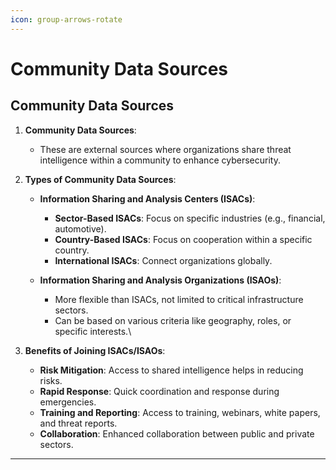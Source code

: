 ```yaml
---
icon: group-arrows-rotate
---
```


# Community Data Sources

## Community Data Sources

1.  **Community Data Sources**:

    * These are external sources where organizations share threat intelligence within a community to enhance cybersecurity.


2. **Types of Community Data Sources**:
   *   **Information Sharing and Analysis Centers (ISACs)**:

       * **Sector-Based ISACs**: Focus on specific industries (e.g., financial, automotive).
       * **Country-Based ISACs**: Focus on cooperation within a specific country.
       * **International ISACs**: Connect organizations globally.


   * **Information Sharing and Analysis Organizations (ISAOs)**:
     * More flexible than ISACs, not limited to critical infrastructure sectors.
     * Can be based on various criteria like geography, roles, or specific interests.\

3. **Benefits of Joining ISACs/ISAOs**:
   * **Risk Mitigation**: Access to shared intelligence helps in reducing risks.
   * **Rapid Response**: Quick coordination and response during emergencies.
   * **Training and Reporting**: Access to training, webinars, white papers, and threat reports.
   * **Collaboration**: Enhanced collaboration between public and private sectors.



***

